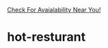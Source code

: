 [Check For Avaialability Near You!](http://127.0.0.1:5500/01-Activities/15-HotRestaurant/index.html)

# hot-resturant

